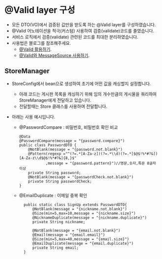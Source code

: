 # @Valid layer 구성
- 모든 DTO(VO)에서 검증된 값만을 받도록 하는 @Valid layer를 구성하였습니다.
- @Valid 어노테이션을 적극(커스텀) 사용하여 검증(validate)코드를 줄였습니다.
- 서비스 로직에서 검증(validate) 관련된 코드를 최대한 분리하였습니다.
- 사용법은 블로그를 참조해주세요. 
    - [@Valid 활용하기](https://dingdongdeng.tistory.com/7).
    - [@Valid와 MessageSource 사용하기](https://dingdongdeng.tistory.com/19).

## StoreManager
- StoreConfig에서 bean으로 생성하여 초기에 어떤 값을 캐싱할지 설정합니다.
    - 아래 코드는 게시판 목록을 캐싱하기 위해 임의 개수만큼의 게시물을 쿼리하여 StoreManager에게 전달하고 있습니다.
    - 전달할때는 Store 클래스를 사용하여 전달합니다.
    
- 아래는 사용 예시입니다.
    - @PasswordCompare  : 비밀번호, 비밀번호 확인 비교
        ~~~
        @Data
        @PasswordCompare(message = "{password.compare}")
        public class PasswordDTO {
            @NotBlank(message = "{password.not.blank}")
            @Pattern(regexp ="^(?=.*[A-Za-z])(?=.*\\d)(?=.*[$@$!%*#?&])[A-Za-z\\d$@$!%*#?&]{8,}$"
                    ,message = "{password.pattern}")//영문,숫자,특문 8글자 이상
            private String password;
            @NotBlank(message = "{passwordCheck.not.blank}")
            private String passwordCheck;
        }
        ~~~
    - @EmailDuplicate : 이메일 중복 확인
        ~~~
          public static class SignUp extends PasswordDTO{
              @NotBlank(message = "{nickname.not.blank}")
              @Size(min=5,max=10,message = "{nickname.size}")
              @NicknameDuplicate(message = "{nickname.duplicate}")
              private String nickname;
      
              @NotBlank(message = "{email.not.blank}")
              @Email(message = "{email.email}")
              @Size(min=5,max=40,message = "{email.size}")
              @EmailDuplicate(message = "{email.duplicate}")
              private String email;
          }
        ~~~